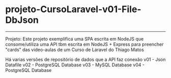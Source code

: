 # projeto-CursoLaravel-v01-File-DbJson

----------------------------------------------------------------
Projeto: Este projeto exemplifica uma SPA escrita em NodeJS que 
         consome/utiliza uma API tbm escrita em NodeJS + Express
         para preencher "cards" das video-aulas de um
         Curso de Laravel do Thiago Matos

Há varias versões de repositório de dados que a API faz conexão
v01 - Json Datafile
v02 - PostgreSQL Database
v03 - MySQL Database
v04 - PostgreSQL Database
